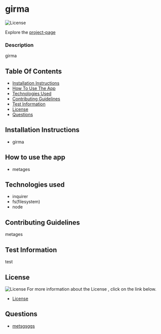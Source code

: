 
# girma
![License](https://img.shields.io/badge/License-MIT-green.svg "License Badge")
 
Explore the [project-page](metages)

### Description
girma



 ## Table Of Contents 
* [Installation Instructions](#Installation-Instructions)
* [How To Use The App](#How-to-use-the-app)
* [Technologies Used](#Technologies-Used)
* [Contributing Guidelines](#Contributing-Guidelines)
* [Test Information](#Test-Information)
* [License](#License)
* [Questions](#Questions)

 ## Installation Instructions
* girma
## How to use the app
* metages
## Technologies used
* inquirer
* fs(filesystem)
* node
## Contributing Guidelines
metages
## Test Information
test
 ## License 
 ![License](https://img.shields.io/badge/License-MIT-blue.svg "License Badge")
 For more information about the License , click on the link below.
 * [License](https://opensource.org/licenses/MIT)
## Questions

* [metsgsggs](mailto:metsgsggs)

        